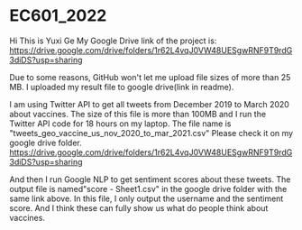 # EC601_2022
Hi
This is Yuxi Ge
My Google Drive link of the project is:
https://drive.google.com/drive/folders/1r62L4vqJ0VW48UESgwRNF9T9rdG3diDS?usp=sharing



Due to some reasons, GitHub won't let me upload file sizes of more than 25 MB. I uploaded my result file to google drive(link in readme).

I am using Twitter API to get all tweets from December 2019 to March 2020 about vaccines. The size of this file is more than 100MB and I run the Twitter API code for 18 hours on my laptop. The file name is "tweets_geo_vaccine_us_nov_2020_to_mar_2021.csv" Please check it on my google drive folder. 
https://drive.google.com/drive/folders/1r62L4vqJ0VW48UESgwRNF9T9rdG3diDS?usp=sharing

And then I run Google NLP to get sentiment scores about these tweets. The output file is named"score - Sheet1.csv" in the google drive folder with the same link above. 
In this file, I only output the username and the sentiment score.
And I think these can fully show us what do people think about vaccines. 


